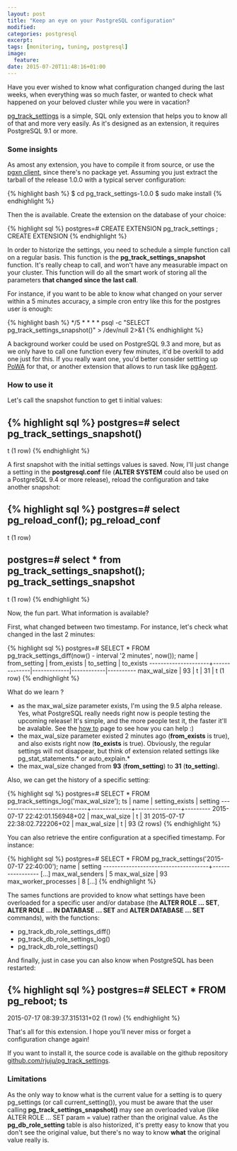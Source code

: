 ```yaml
---
layout: post
title: "Keep an eye on your PostgreSQL configuration"
modified:
categories: postgresql
excerpt:
tags: [monitoring, tuning, postgresql]
image:
  feature:
date: 2015-07-20T11:48:16+01:00
---
```


Have you ever wished to know what configuration changed during the last weeks,
when everything was so much faster, or wanted to check what happened on your
beloved cluster while you were in vacation?

[pg\_track\_settings](https://github.com/rjuju/pg_track_settings) is a simple,
SQL only extension that helps you to know all of that and more very easily.  As
it's designed as an extension, it requires PostgreSQL 9.1 or more.

### Some insights

As amost any extension, you have to compile it from source, or use the [pgxn
client](http://pgxnclient.projects.pgfoundry.org/), since there's no package
yet.  Assuming you just extract the tarball of the release 1.0.0 with a typical
server configuration:

{% highlight bash %}
$ cd pg\_track\_settings-1.0.0
$ sudo make install
{% endhighlight %}

Then the is available.  Create the extension on the database of your choice:

{% highlight sql %}
postgres=# CREATE EXTENSION pg\_track\_settings ;
CREATE EXTENSION
{% endhighlight %}

In order to historize the settings, you need to schedule a simple function call
on a regular basis.  This function is the **pg\_track\_settings\_snapshot**
function.  It's really cheap to call, and won't have any measurable impact on
your cluster.  This function will do all the smart work of storing all the
parameters **that changed since the last call**.

For instance, if you want to be able to know what changed on your server within
a 5 minutes accuracy, a simple cron entry like this for the postgres user is
enough:

{% highlight bash %}
\*/5 \*  \* \* \*     psql -c "SELECT pg\_track\_settings\_snapshot()" > /dev/null 2>&1
{% endhighlight %}

A background worker could be used on PostgreSQL 9.3 and more, but as we only
have to call one function every few minutes, it'd be overkill to add one just
for this.  If you really want one, you'd better consider settting up
[PoWA](http://dalibo.github.io/powa/) for that, or another extension that
allows to run task like [pgAgent](http://www.pgadmin.org/docs/dev/pgagent.html).

### How to use it

Let's call the snapshot function to get ti initial values:

{% highlight sql %}
postgres=# select pg\_track\_settings\_snapshot()
 ----------------------------
  t
  (1 row)
{% endhighlight %}

A first snapshot with the initial settings values is saved.  Now, I'll just
change a setting in the **postgresql.conf** file (**ALTER SYSTEM** could also
be used on a PostgreSQL 9.4 or more release), reload the configuration and take
another snapshot:

{% highlight sql %}
postgres=# select pg\_reload\_conf();
 pg\_reload\_conf
 ----------------
  t
  (1 row)

postgres=# select * from pg\_track\_settings\_snapshot();
 pg\_track\_settings\_snapshot
----------------------------
 t
(1 row)
{% endhighlight %}

Now, the fun part.  What information is available?

First, what changed between two timestamp. For instance, let's check what
changed in the last 2 minutes:

{% highlight sql %}
postgres=# SELECT * FROM pg\_track\_settings\_diff(now() - interval '2 minutes', now());
        name         | from\_setting | from\_exists | to\_setting | to\_exists
---------------------+--------------|-------------|------------|----------
 max\_wal\_size      | 93           | t           | 31         | t
(1 row)
{% endhighlight %}

What do we learn ?

  - as the max\_wal\_size parameter exists, I'm using the 9.5 alpha release.
    Yes, what PostgreSQL really needs right now is people testing the upcoming
    release!  It's simple, and the more people test it, the faster it'll be
    avalable.  See the [how to](https://wiki.postgresql.org/wiki/HowToBetaTest)
    page to see how you can help :)
  - the max\_wal\_size parameter existed 2 minutes ago (**from\_exists** is
    true), and also exists right now (**to\_exists** is true).  Obviously, the
    regular settings will not disappear, but think of extension related
    settings like pg\_stat\_statements.* or auto\_explain.*
  - the max\_wal\_size changed from **93** (**from\_setting**) to **31**
    (**to\_setting**).

Also, we can get the history of a specific setting:

{% highlight sql %}
postgres=# SELECT * FROM pg\_track\_settings\_log('max\_wal\_size');
              ts               |     name     | setting\_exists | setting 
-------------------------------+--------------+----------------+---------
 2015-07-17 22:42:01.156948+02 | max\_wal\_size | t              | 31
 2015-07-17 22:38:02.722206+02 | max\_wal\_size | t              | 93
(2 rows)
{% endhighlight %}

You can also retrieve the entire configuration at a specified timestamp.  For
instance:

{% highlight sql %}
postgres=# SELECT * FROM pg\_track\_settings('2015-07-17 22:40:00');
                name                 |     setting
-------------------------------------+-----------------
[...]
 max\_wal\_senders                     | 5
 max\_wal\_size                        | 93
 max\_worker\_processes                | 8
[...]
{% endhighlight %}

The sames functions are provided to know what settings have been overloaded for
a specific user and/or database (the **ALTER ROLE ... SET**, **ALTER ROLE ...
IN DATABASE ... SET** and **ALTER DATABASE ... SET** commands), with the
functions:

  - pg\_track\_db\_role\_settings\_diff()
  - pg\_track\_db\_role\_settings\_log()
  - pg\_track\_db\_role\_settings()

And finally, just in case you can also know when PostgreSQL has been restarted:

{% highlight sql %}
postgres=# SELECT * FROM pg\_reboot;
              ts
-------------------------------
 2015-07-17 08:39:37.315131+02
(1 row)
{% endhighlight %}

That's all for this extension.  I hope you'll never miss or forget a
configuration change again!

If you want to install it, the source code is available on the github
repository
[github.com/rjuju/pg\_track\_settings](https://github.com/rjuju/pg_track_settings).

### Limitations

As the only way to know what is the current value for a setting is to query
pg\_settings (or call current\_setting()), you must be aware that the user
calling **pg\_track\_settings\_snapshot()** may see an overloaded value (like
ALTER ROLE ... SET param = value) rather than the original value.  As the
**pg\_db\_role\_setting** table is also historized, it's pretty easy to know
that you don't see the original value, but there's no way to know **what** the
original value really is.
